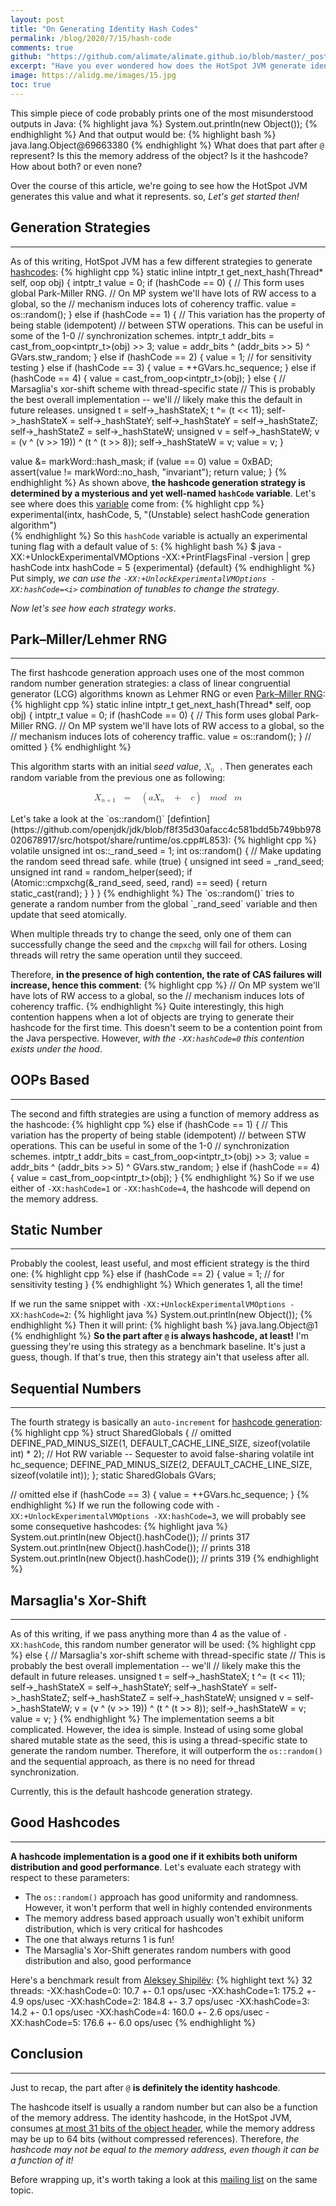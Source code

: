 ```yaml
---
layout: post
title: "On Generating Identity Hash Codes"
permalink: /blog/2020/7/15/hash-code
comments: true
github: "https://github.com/alimate/alimate.github.io/blob/master/_posts/2020-7-15-hash-code.md"
excerpt: "Have you ever wondered how does the HotSpot JVM generate identity hashcodes?"
image: https://alidg.me/images/15.jpg
toc: true
---
```

This simple piece of code probably prints one of the most misunderstood outputs in Java:
{% highlight java %}
System.out.println(new Object());
{% endhighlight %}
And that output would be:
{% highlight bash %}
java.lang.Object@69663380
{% endhighlight %}
What does that part after `@` represent? Is this the memory address of the object? Is it the hashcode? How about both? or even none? 

Over the course of this article, we're going to see how the HotSpot JVM generates this value and what it represents. so, *Let's get started then!*

## Generation Strategies
---
As of this writing, HotSpot JVM has a few different strategies to generate [hashcodes](https://github.com/openjdk/jdk/blob/f8f35d30afacc4c581bdd5b749bb978020678917/src/hotspot/share/runtime/synchronizer.cpp#L942):
{% highlight cpp %}
static inline intptr_t get_next_hash(Thread* self, oop obj) {
  intptr_t value = 0;
  if (hashCode == 0) {
    // This form uses global Park-Miller RNG.
    // On MP system we'll have lots of RW access to a global, so the
    // mechanism induces lots of coherency traffic.
    value = os::random();
  } else if (hashCode == 1) {
    // This variation has the property of being stable (idempotent)
    // between STW operations.  This can be useful in some of the 1-0
    // synchronization schemes.
    intptr_t addr_bits = cast_from_oop<intptr_t>(obj) >> 3;
    value = addr_bits ^ (addr_bits >> 5) ^ GVars.stw_random;
  } else if (hashCode == 2) {
    value = 1;            // for sensitivity testing
  } else if (hashCode == 3) {
    value = ++GVars.hc_sequence;
  } else if (hashCode == 4) {
    value = cast_from_oop<intptr_t>(obj);
  } else {
    // Marsaglia's xor-shift scheme with thread-specific state
    // This is probably the best overall implementation -- we'll
    // likely make this the default in future releases.
    unsigned t = self->_hashStateX;
    t ^= (t << 11);
    self->_hashStateX = self->_hashStateY;
    self->_hashStateY = self->_hashStateZ;
    self->_hashStateZ = self->_hashStateW;
    unsigned v = self->_hashStateW;
    v = (v ^ (v >> 19)) ^ (t ^ (t >> 8));
    self->_hashStateW = v;
    value = v;
  }

  value &= markWord::hash_mask;
  if (value == 0) value = 0xBAD;
  assert(value != markWord::no_hash, "invariant");
  return value;
}
{% endhighlight %}
As shown above, **the hashcode generation strategy is determined by a mysterious and yet well-named `hashCode` variable**. Let's see where does this [variable](https://github.com/openjdk/jdk/blob/f8f35d30afacc4c581bdd5b749bb978020678917/src/hotspot/share/runtime/globals.hpp#L704) come from:
{% highlight cpp %}
experimental(intx, hashCode, 5, "(Unstable) select hashCode generation algorithm")  
{% endhighlight %}
So this `hashCode` variable is actually an experimental tuning flag with a default value of `5`:
{% highlight bash %}
$ java -XX:+UnlockExperimentalVMOptions -XX:+PrintFlagsFinal -version | grep hashCode
intx hashCode          = 5          {experimental} {default}
{% endhighlight %}
Put simply, *we can use the `-XX:+UnlockExperimentalVMOptions -XX:hashCode=<i>` combination of tunables to change the strategy*.

*Now let's see how each strategy works*.

## Park–Miller/Lehmer RNG
---
The first hashcode generation approach uses one of the most common random number generation strategies: a class of linear congruential generator (LCG) algorithms known as Lehmer RNG or even [Park–Miller RNG](https://dl.acm.org/doi/10.1145/63039.63042):
{% highlight cpp %}
static inline intptr_t get_next_hash(Thread* self, oop obj) {
  intptr_t value = 0;
  if (hashCode == 0) {
    // This form uses global Park-Miller RNG.
    // On MP system we'll have lots of RW access to a global, so the
    // mechanism induces lots of coherency traffic.
    value = os::random();
  }
  // omitted
}
{% endhighlight %}

This algorithm starts with an initial *seed value*, <math xmlns="http://www.w3.org/1998/Math/MathML"><msub><mi>X</mi><mrow><mi>0</mi><mo>&#xA0;</mo></mrow></msub></math>. Then generates each random variable from the previous one as following:
<p>
<center>
<math xmlns="http://www.w3.org/1998/Math/MathML"><msub><mi>X</mi><mrow><mi>n</mi><mo>+</mo><mn>1</mn><mo>&#xA0;</mo></mrow></msub><mo>=</mo><mo>&#xA0;</mo><mo>(</mo><mi>a</mi><msub><mi>X</mi><mi>n</mi></msub><mo>&#xA0;</mo><mo>+</mo><mo>&#xA0;</mo><mi>c</mi><mo>)</mo><mo>&#xA0;</mo><mi>m</mi><mi>o</mi><mi>d</mi><mo>&#xA0;</mo><mi>m</mi></math>
</center></p>
Let's take a look at the `os::random()` [defintion](https://github.com/openjdk/jdk/blob/f8f35d30afacc4c581bdd5b749bb978020678917/src/hotspot/share/runtime/os.cpp#L853):
{% highlight cpp %}
volatile unsigned int os::_rand_seed = 1;
int os::random() {
  // Make updating the random seed thread safe.
  while (true) {
    unsigned int seed = _rand_seed;
    unsigned int rand = random_helper(seed);
    if (Atomic::cmpxchg(&_rand_seed, seed, rand) == seed) {
      return static_cast<int>(rand);
    }
  }
}
{% endhighlight %}
The `os::random()` tries to generate a random number from the global `_rand_seed` variable and then update that seed atomically. 

When multiple threads try to change the seed, only one of them can successfully change the seed and the `cmpxchg` will fail for others. Losing threads will retry the same operation until they succeed.

Therefore, **in the presence of high contention, the rate of CAS failures will increase, hence this comment**:
{% highlight cpp %}
// On MP system we'll have lots of RW access to a global, so the
// mechanism induces lots of coherency traffic.
{% endhighlight %}
Quite interestingly, this high contention happens when a lot of objects are trying to generate their hashcode for the first time. This doesn't seem to be a contention point from the Java perspective. However, *with the `-XX:hashCode=0` this contention exists under the hood*.

## OOPs Based
---
The second and fifth strategies are using a function of memory address as the hashcode:
{% highlight cpp %}
else if (hashCode == 1) {
    // This variation has the property of being stable (idempotent)
    // between STW operations.  This can be useful in some of the 1-0
    // synchronization schemes.
    intptr_t addr_bits = cast_from_oop<intptr_t>(obj) >> 3;
    value = addr_bits ^ (addr_bits >> 5) ^ GVars.stw_random;
}
else if (hashCode == 4) {
    value = cast_from_oop<intptr_t>(obj);
}
{% endhighlight %}
So if we use either of `-XX:hashCode=1` or `-XX:hashCode=4`, the hashcode will depend on the memory address.

## Static Number
---
Probably the coolest, least useful, and most efficient strategy is the third one:
{% highlight cpp %}
else if (hashCode == 2) {
    value = 1;            // for sensitivity testing
}
{% endhighlight %}
Which generates 1, all the time! 

If we run the same snippet with `-XX:+UnlockExperimentalVMOptions -XX:hashCode=2`:
{% highlight java %}
System.out.println(new Object());
{% endhighlight %}
Then it will print:
{% highlight bash %}
java.lang.Object@1
{% endhighlight %}
**So the part after `@` is always hashcode, at least!** I'm guessing they're using this strategy as a benchmark baseline. It's just a guess, though. If that's true, then this strategy ain't that useless after all.

## Sequential Numbers
---
The fourth strategy is basically an `auto-increment` for [hashcode generation](https://github.com/openjdk/jdk/blob/f8f35d30afacc4c581bdd5b749bb978020678917/src/hotspot/share/runtime/synchronizer.cpp#L845):
{% highlight cpp %}
struct SharedGlobals {
  // omitted
  DEFINE_PAD_MINUS_SIZE(1, DEFAULT_CACHE_LINE_SIZE, sizeof(volatile int) * 2);
  // Hot RW variable -- Sequester to avoid false-sharing
  volatile int hc_sequence;
  DEFINE_PAD_MINUS_SIZE(2, DEFAULT_CACHE_LINE_SIZE, sizeof(volatile int));
};
static SharedGlobals GVars;

// omitted
else if (hashCode == 3) {
    value = ++GVars.hc_sequence;
}
{% endhighlight %}
If we run the following code with `-XX:+UnlockExperimentalVMOptions -XX:hashCode=3`, we will probably see some consequetive hashcodes:
{% highlight java %}
System.out.println(new Object().hashCode()); // prints 317
System.out.println(new Object().hashCode()); // prints 318
System.out.println(new Object().hashCode()); // prints 319
{% endhighlight %}

## Marsaglia's Xor-Shift
---
As of this writing, if we pass anything more than 4 as the value of `-XX:hashCode`, this random number generator will be used:
{% highlight cpp %}
else {
    // Marsaglia's xor-shift scheme with thread-specific state
    // This is probably the best overall implementation -- we'll
    // likely make this the default in future releases.
    unsigned t = self->_hashStateX;
    t ^= (t << 11);
    self->_hashStateX = self->_hashStateY;
    self->_hashStateY = self->_hashStateZ;
    self->_hashStateZ = self->_hashStateW;
    unsigned v = self->_hashStateW;
    v = (v ^ (v >> 19)) ^ (t ^ (t >> 8));
    self->_hashStateW = v;
    value = v;
}
{% endhighlight %}
The implementation seems a bit complicated. However, the idea is simple. Instead of using some global shared mutable state as the seed, this is using a thread-specific state to generate the random number. Therefore, it will outperform the `os::random()` and the sequential approach, as there is no need for thread synchronization.

Currently, this is the default hashcode generation strategy.

## Good Hashcodes
---
**A hashcode implementation is a good one if it exhibits both uniform distribution and good performance**. Let's evaluate each strategy with respect to these parameters:
 - The `os::random()` approach has good uniformity and randomness. However, it won't perform that well in highly contended environments
 - The memory address based approach usually won't exhibit uniform distribution, which is very critical for hashcodes
 - The one that always returns 1 is fun!
 - The Marsaglia's Xor-Shift generates random numbers with good distribution and also, good performance

Here's a benchmark result from [Aleksey Shipilëv](https://shipilev.net):
{% highlight text %}
32 threads:
-XX:hashCode=0: 10.7 +- 0.1 ops/usec
-XX:hashCode=1: 175.2 +- 4.9 ops/usec
-XX:hashCode=2: 184.8 +- 3.7 ops/usec
-XX:hashCode=3: 14.2 +- 0.1 ops/usec
-XX:hashCode=4: 160.0 +- 2.6 ops/usec
-XX:hashCode=5: 176.6 +- 6.0 ops/usec
{% endhighlight %}

## Conclusion
---
Just to recap, the part after `@` **is definitely the identity hashcode**. 

The hashcode itself is usually a random number but can also be a function of the memory address. The identity hashcode, in the HotSpot JVM, consumes [at most 31 bits of the object header](https://github.com/openjdk/jdk15/blob/e208d9aa1f185c11734a07db399bab0be77ef15f/src/hotspot/share/oops/markWord.hpp#L42), while the memory address may be up to 64 bits (without compressed references). Therefore, *the hashcode may not be equal to the memory address, even though it can be a function of it!*

Before wrapping up, it's worth taking a look at this [mailing list](http://mail.openjdk.java.net/pipermail/hotspot-runtime-dev/2013-January/005212.html) on the same topic.
